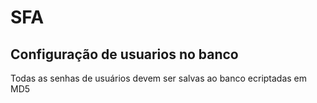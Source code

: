 # SFA
## Configuração de usuarios no banco
Todas as senhas de usuários devem ser salvas ao banco ecriptadas em MD5
